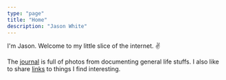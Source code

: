 ```yaml
---
type: "page"
title: "Home"
description: "Jason White"
---
```


I'm Jason. Welcome to my little slice of the internet. ✌️

The [journal](/journal) is full of photos from documenting general life stuffs. I also like to share [links](/links) to things I find interesting.
